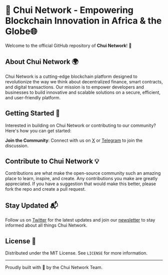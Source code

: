 # 🌟 Chui Network - Empowering Blockchain Innovation in Africa & the Globe🌐

Welcome to the official GitHub repository of **Chui Network**! 🚀

## About Chui Network 🌍

Chui Network is a cutting-edge blockchain platform designed to revolutionize the way we think about decentralized finance, smart contracts, and digital transactions. Our mission is to empower developers and businesses to build innovative and scalable solutions on a secure, efficient, and user-friendly platform.

## Getting Started 🚀

Interested in building on Chui Network or contributing to our community? Here's how you can get started:

**Join the Community**: Connect with us on [X](https://X.com/chuinetwork) or [Telegram](https://t.me/Chuinetwork) to join the discussion.

## Contribute to Chui Network 💡

Contributions are what make the open-source community such an amazing place to learn, inspire, and create. Any contributions you make are greatly appreciated. If you have a suggestion that would make this better, please fork the repo and create a pull request.

## Stay Updated 📬

Follow us on [Twitter](https://x.com/Chuinetwork) for the latest updates and join our [newsletter](https://chui.network) to stay informed about all things Chui Network.

## License 📄

Distributed under the MIT License. See `LICENSE` for more information.

---

Proudly built with 💚 by the Chui Network Team.
